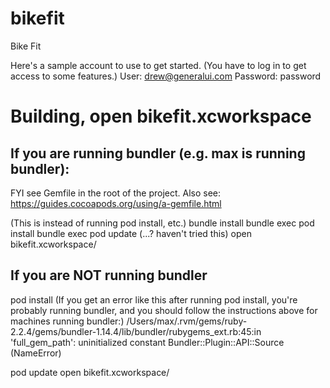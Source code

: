 # bikefit
Bike Fit

Here's a sample account to use to get started.  (You have to log in to get access to some features.)
User: drew@generalui.com
Password: password

# Building, open bikefit.xcworkspace

## If you are running bundler (e.g. max is running bundler):

FYI see Gemfile in the root of the project.  Also see: https://guides.cocoapods.org/using/a-gemfile.html

(This is instead of running pod install, etc.)
bundle install
bundle exec pod install
bundle exec pod update    (...?  haven't tried this)
open bikefit.xcworkspace/

## If you are NOT running bundler

pod install
(If you get an error like this after running pod install, you're probably running bundler, and you should follow the instructions above for machines running bundler:)
  /Users/max/.rvm/gems/ruby-2.2.4/gems/bundler-1.14.4/lib/bundler/rubygems_ext.rb:45:in 'full_gem_path': uninitialized constant Bundler::Plugin::API::Source (NameError)

pod update
open bikefit.xcworkspace/

